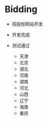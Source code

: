 # Bidding

- 招投标网站开发

- 开发完成

- 测试通过
    - 天津
    - 北京
    - 湖北
    - 河南
    - 湖南
    - 河北
    - 山西
    - 辽宁
    - 海南
    - 重庆
    
    
    
